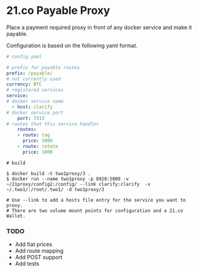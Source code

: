 # 21.co Payable Proxy

Place a payment required proxy in front of any docker service and make it payable.

Configuration is based on the following yaml format.

```yaml
# config.yaml

# prefix for payable routes
prefix: /payable/
# not currently used
currency: BTC
# registered services
service:
# docker service name
  - host: clarify
# docker service port
    port: 7313
# routes that this service handles
    routes:
    - route: tag
      price: 2000
    - route: rotate
      price: 1000

```

```
# build

$ docker build -t two1proxy/3 .
$ docker run --name two1proxy -p 8928:5000 -v ~/21proxy/config2:/config/ --link clarify:clarify  -v ~/.two1/:/root/.two1/ -d two1proxy/3

# Use --link to add a hosts file entry for the service you want to proxy.
# There are two volume mount points for configuration and a 21.co Wallet.

```

### TODO

- Add fiat prices
- Add route mapping
- Add POST support
- Add tests

